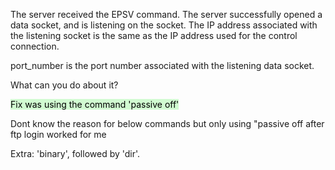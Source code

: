 The server received the EPSV command. The server successfully opened a data socket, and is listening on the socket. The IP address associated with the listening socket is the same as the IP address used for the control connection.

port_number is the port number associated with the listening data socket.



What can you do about it?





<mark style="background: #BBFABBA6;">Fix was using the command 'passive off' </mark>



 Dont know the reason for below commands but only using "passive off after ftp login worked for me



Extra: 'binary', followed by 'dir'.